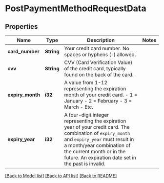 # PostPaymentMethodRequestData

## Properties

Name | Type | Description | Notes
------------ | ------------- | ------------- | -------------
**card_number** | **String** | Your credit card number. No spaces or hyphens (`-`) allowed. | 
**cvv** | **String** | CVV (Card Verification Value) of the credit card, typically found on the back of the card. | 
**expiry_month** | **i32** | A value from 1-12 representing the expiration month of your credit card.    - 1 = January   - 2 = February   - 3 = March   - Etc. | 
**expiry_year** | **i32** | A four-digit integer representing the expiration year of your credit card.  The combination of `expiry_month` and `expiry_year` must result in a month/year combination of the current month or in the future. An expiration date set in the past is invalid. | 

[[Back to Model list]](../README.md#documentation-for-models) [[Back to API list]](../README.md#documentation-for-api-endpoints) [[Back to README]](../README.md)


